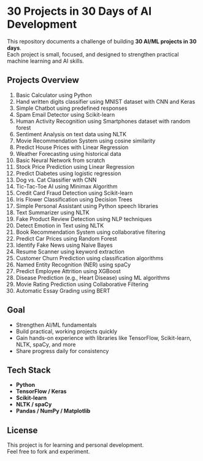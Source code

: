# 30 Projects in 30 Days of AI Development

This repository documents a challenge of building **30 AI/ML projects in 30 days**.  
Each project is small, focused, and designed to strengthen practical machine learning and AI skills.  


## Projects Overview

1. Basic Calculator using Python  
2. Hand written digits classifier using MNIST dataset with CNN and Keras 
3. Simple Chatbot using predefined responses  
4. Spam Email Detector using Scikit-learn  
5. Human Activity Recognition using Smartphones dataset with random forest
6. Sentiment Analysis on text data using NLTK  
7. Movie Recommendation System using cosine similarity  
8. Predict House Prices with Linear Regression  
9. Weather Forecasting using historical data  
10. Basic Neural Network from scratch  
11. Stock Price Prediction using Linear Regression  
12. Predict Diabetes using logistic regression  
13. Dog vs. Cat Classifier with CNN  
14. Tic-Tac-Toe AI using Minimax Algorithm  
15. Credit Card Fraud Detection using Scikit-learn  
16. Iris Flower Classification using Decision Trees  
17. Simple Personal Assistant using Python speech libraries  
18. Text Summarizer using NLTK  
19. Fake Product Review Detection using NLP techniques  
20. Detect Emotion in Text using NLTK  
21. Book Recommendation System using collaborative filtering  
22. Predict Car Prices using Random Forest  
23. Identify Fake News using Naive Bayes  
24. Resume Scanner using keyword extraction  
25. Customer Churn Prediction using classification algorithms  
26. Named Entity Recognition (NER) using spaCy  
27. Predict Employee Attrition using XGBoost  
28. Disease Prediction (e.g., Heart Disease) using ML algorithms  
29. Movie Rating Prediction using Collaborative Filtering  
30. Automatic Essay Grading using BERT  

## Goal

- Strengthen AI/ML fundamentals  
- Build practical, working projects quickly  
- Gain hands-on experience with libraries like TensorFlow, Scikit-learn, NLTK, spaCy, and more  
- Share progress daily for consistency  

## Tech Stack

- **Python**  
- **TensorFlow / Keras**  
- **Scikit-learn**  
- **NLTK / spaCy**  
- **Pandas / NumPy / Matplotlib**  


## License

This project is for learning and personal development.  
Feel free to fork and experiment.  
